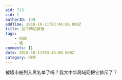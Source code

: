 ```yaml
---
aid: 713
cid: 1
authorID: 149
addTime: 2018-10-11T03:46:00.000Z
title: 这个网站被墙
tags:
    - 网站
    - 墙
comments: []
date: 2018-10-11T03:46:00.000Z
category: 问答
---
```


被墙市被列入黑名单了吗？我大中华局域网把它排斥了？
